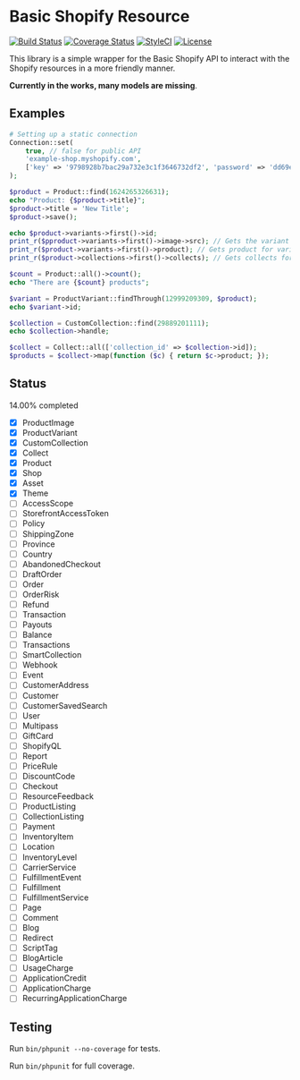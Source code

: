 # Basic Shopify Resource

[![Build Status](https://travis-ci.org/ohmybrew/Basic-Shopify-Resource.svg?branch=master)](http://travis-ci.org/ohmybrew/Basic-Shopify-Resource)
[![Coverage Status](https://coveralls.io/repos/github/ohmybrew/Basic-Shopify-Resource/badge.svg?branch=master)](https://coveralls.io/github/ohmybrew/Basic-Shopify-Resource?branch=master)
[![StyleCI](https://styleci.io/repos/153016975/shield?branch=master)](https://styleci.io/repos/153016975)
[![License](https://poser.pugx.org/ohmybrew/basic-shopify-resource/license)](https://packagist.org/packages/ohmybrew/basic-shopify-resource)

This library is a simple wrapper for the Basic Shopify API to interact with the Shopify resources in a more friendly manner.

**Currently in the works, many models are missing**.

## Examples

```php
# Setting up a static connection
Connection::set(
    true, // false for public API
    'example-shop.myshopify.com',
    ['key' => '9798928b7bac29a732e3c1f3646732df2', 'password' => 'dd69e76588e9008b0b8ae1dd7a7b7b59']
);
```

```php
$product = Product::find(1624265326631);
echo "Product: {$product->title}";
$product->title = 'New Title';
$product->save();

echo $product->variants->first()->id;
print_r($pproduct->variants->first()->image->src); // Gets the variant image (lazy loaded)
print_r($product->variants->first()->product); // Gets product for variant (lazy loaded)
print_r($product->collections->first()->collects); // Gets collects for the collection (lazy loaded)

$count = Product::all()->count();
echo "There are {$count} products";

$variant = ProductVariant::findThrough(12999209309, $product);
echo $variant->id;

$collection = CustomCollection::find(29889201111);
echo $collection->handle;

$collect = Collect::all(['collection_id' => $collection->id]);
$products = $collect->map(function ($c) { return $c->product; });
```

## Status

14.00% completed

- [x] ProductImage
- [x] ProductVariant
- [x] CustomCollection
- [x] Collect
- [x] Product
- [x] Shop
- [x] Asset
- [x] Theme
- [ ] AccessScope
- [ ] StorefrontAccessToken
- [ ] Policy
- [ ] ShippingZone
- [ ] Province
- [ ] Country
- [ ] AbandonedCheckout
- [ ] DraftOrder
- [ ] Order
- [ ] OrderRisk
- [ ] Refund
- [ ] Transaction
- [ ] Payouts
- [ ] Balance
- [ ] Transactions
- [ ] SmartCollection
- [ ] Webhook
- [ ] Event
- [ ] CustomerAddress
- [ ] Customer
- [ ] CustomerSavedSearch
- [ ] User
- [ ] Multipass
- [ ] GiftCard
- [ ] ShopifyQL
- [ ] Report
- [ ] PriceRule
- [ ] DiscountCode
- [ ] Checkout
- [ ] ResourceFeedback
- [ ] ProductListing
- [ ] CollectionListing
- [ ] Payment
- [ ] InventoryItem
- [ ] Location
- [ ] InventoryLevel
- [ ] CarrierService
- [ ] FulfillmentEvent
- [ ] Fulfillment
- [ ] FulfillmentService
- [ ] Page
- [ ] Comment
- [ ] Blog
- [ ] Redirect
- [ ] ScriptTag
- [ ] BlogArticle
- [ ] UsageCharge
- [ ] ApplicationCredit
- [ ] ApplicationCharge
- [ ] RecurringApplicationCharge

## Testing

Run `bin/phpunit --no-coverage` for tests.

Run `bin/phpunit` for full coverage.

